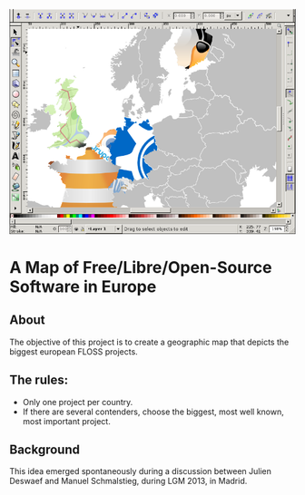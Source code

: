 ![A Map of Free/Libre/Open-Source Software in Europe](img/snapshot_-_20130620.png)

# A Map of Free/Libre/Open-Source Software in Europe

## About

The objective of this project is to create a geographic map that depicts the biggest european FLOSS projects.

## The rules:

* Only one project per country.
* If there are several contenders, choose the biggest, most well known, most important project.

## Background
This idea emerged spontaneously during a discussion between Julien Deswaef and Manuel Schmalstieg, during LGM 2013, in Madrid.
